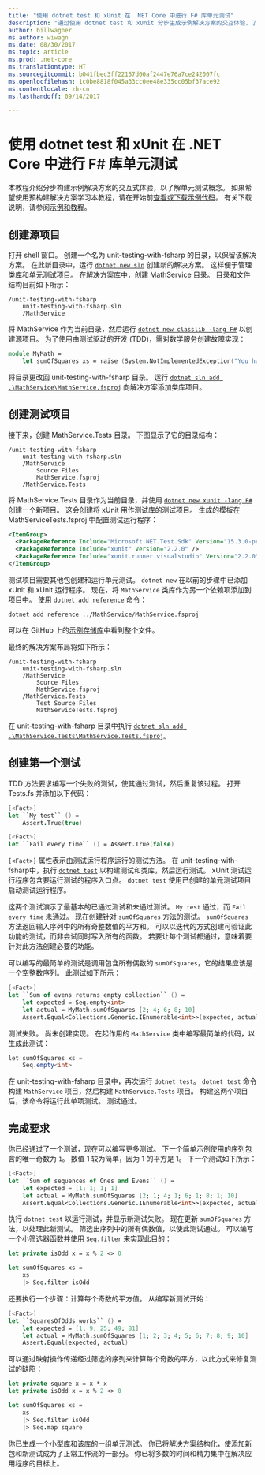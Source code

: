```yaml
---
title: "使用 dotnet test 和 xUnit 在 .NET Core 中进行 F# 库单元测试"
description: "通过使用 dotnet test 和 xUnit 分步生成示例解决方案的交互体验，了解 .NET Core 中的 F# 单元测试概念。"
author: billwagner
ms.author: wiwagn
ms.date: 08/30/2017
ms.topic: article
ms.prod: .net-core
ms.translationtype: HT
ms.sourcegitcommit: b041fbec3ff22157d00af2447e76a7ce242007fc
ms.openlocfilehash: 1c0be8818f045a33cc0ee48e335cc05bf37ace92
ms.contentlocale: zh-cn
ms.lasthandoff: 09/14/2017

---
```

# <a name="unit-testing-f-libraries-in-net-core-using-dotnet-test-and-xunit"></a>使用 dotnet test 和 xUnit 在 .NET Core 中进行 F# 库单元测试

本教程介绍分步构建示例解决方案的交互式体验，以了解单元测试概念。 如果希望使用预构建解决方案学习本教程，请在开始前[查看或下载示例代码](https://github.com/dotnet/docs/tree/master/samples/core/getting-started/unit-testing-with-fsharp/)。 有关下载说明，请参阅[示例和教程](../../samples-and-tutorials/index.md#viewing-and-downloading-samples)。

## <a name="creating-the-source-project"></a>创建源项目

打开 shell 窗口。 创建一个名为 unit-testing-with-fsharp 的目录，以保留该解决方案。
在此新目录中，运行 [`dotnet new sln`](../tools/dotnet-new.md) 创建新的解决方案。 这样便于管理类库和单元测试项目。
在解决方案库中，创建 MathService 目录。 目录和文件结构目前如下所示：

```
/unit-testing-with-fsharp
    unit-testing-with-fsharp.sln
    /MathService
```

将 MathService 作为当前目录，然后运行 [`dotnet new classlib -lang F#`](../tools/dotnet-new.md) 以创建源项目。  为了使用由测试驱动的开发 (TDD)，需对数学服务创建故障实现：

```fsharp
module MyMath =
    let sumOfSquares xs = raise (System.NotImplementedException("You haven't written a test yet!"))
```

将目录更改回 unit-testing-with-fsharp 目录。 运行 [`dotnet sln add .\MathService\MathService.fsproj`](../tools/dotnet-sln.md) 向解决方案添加类库项目。

## <a name="creating-the-test-project"></a>创建测试项目

接下来，创建 MathService.Tests 目录。 下图显示了它的目录结构：

```
/unit-testing-with-fsharp
    unit-testing-with-fsharp.sln
    /MathService
        Source Files
        MathService.fsproj
    /MathService.Tests
```

将 MathService.Tests 目录作为当前目录，并使用 [`dotnet new xunit -lang F#`](../tools/dotnet-new.md) 创建一个新项目。 这会创建将 xUnit 用作测试库的测试项目。 生成的模板在 MathServiceTests.fsproj 中配置测试运行程序：

```xml
<ItemGroup>
  <PackageReference Include="Microsoft.NET.Test.Sdk" Version="15.3.0-preview-20170628-02" />
  <PackageReference Include="xunit" Version="2.2.0" />
  <PackageReference Include="xunit.runner.visualstudio" Version="2.2.0" />
</ItemGroup>
```

测试项目需要其他包创建和运行单元测试。 `dotnet new` 在以前的步骤中已添加 xUnit 和 xUnit 运行程序。 现在，将 `MathService` 类库作为另一个依赖项添加到项目中。 使用 [`dotnet add reference`](../tools/dotnet-add-reference.md) 命令：

```
dotnet add reference ../MathService/MathService.fsproj
```

可以在 GitHub 上的[示例存储库](https://github.com/dotnet/docs/blob/master/samples/core/getting-started/unit-testing-with-fsharp/MathService.Tests/MathService.Tests.fsproj)中看到整个文件。

最终的解决方案布局将如下所示：

```
/unit-testing-with-fsharp
    unit-testing-with-fsharp.sln
    /MathService
        Source Files
        MathService.fsproj
    /MathService.Tests
        Test Source Files
        MathServiceTests.fsproj
```

在 unit-testing-with-fsharp 目录中执行 [`dotnet sln add .\MathService.Tests\MathService.Tests.fsproj`](../tools/dotnet-sln.md)。 

## <a name="creating-the-first-test"></a>创建第一个测试

TDD 方法要求编写一个失败的测试，使其通过测试，然后重复该过程。 打开 Tests.fs 并添加以下代码：

```fsharp
[<Fact>]
let ``My test`` () =
    Assert.True(true)

[<Fact>]
let ``Fail every time`` () = Assert.True(false)
```

`[<Fact>]` 属性表示由测试运行程序运行的测试方法。 在 unit-testing-with-fsharp中，执行 [`dotnet test`](../tools/dotnet-test.md) 以构建测试和类库，然后运行测试。 xUnit 测试运行程序包含要运行测试的程序入口点。 `dotnet test` 使用已创建的单元测试项目启动测试运行程序。

这两个测试演示了最基本的已通过测试和未通过测试。 `My test` 通过，而 `Fail every time` 未通过。 现在创建针对 `sumOfSquares` 方法的测试。 `sumOfSquares` 方法返回输入序列中的所有奇整数值的平方和。 可以以迭代的方式创建可验证此功能的测试，而非尝试同时写入所有的函数。 若要让每个测试都通过，意味着要针对此方法创建必要的功能。

可以编写的最简单的测试是调用包含所有偶数的 `sumOfSquares`，它的结果应该是一个空整数序列。  此测试如下所示：

```fsharp
[<Fact>]
let ``Sum of evens returns empty collection`` () =
    let expected = Seq.empty<int>
    let actual = MyMath.sumOfSquares [2; 4; 6; 8; 10]
    Assert.Equal<Collections.Generic.IEnumerable<int>>(expected, actual)
```

测试失败。 尚未创建实现。 在起作用的 `MathService` 类中编写最简单的代码，以生成此测试：

```csharp
let sumOfSquares xs =
    Seq.empty<int>
```

在 unit-testing-with-fsharp 目录中，再次运行 `dotnet test`。 `dotnet test` 命令构建 `MathService` 项目，然后构建 `MathService.Tests` 项目。 构建这两个项目后，该命令将运行此单项测试。 测试通过。

## <a name="completing-the-requirements"></a>完成要求

你已经通过了一个测试，现在可以编写更多测试。 下一个简单示例使用的序列包含的唯一奇数为 `1`。 数值 1 较为简单，因为 1 的平方是 1。 下一个测试如下所示：

```fsharp
[<Fact>]
let ``Sum of sequences of Ones and Evens`` () =
    let expected = [1; 1; 1; 1]
    let actual = MyMath.sumOfSquares [2; 1; 4; 1; 6; 1; 8; 1; 10]
    Assert.Equal<Collections.Generic.IEnumerable<int>>(expected, actual)
```

执行 `dotnet test` 以运行测试，并显示新测试失败。 现在更新 `sumOfSquares` 方法，以处理此新测试。 筛选出序列中的所有偶数值，以使此测试通过。 可以编写一个小筛选器函数并使用 `Seq.filter` 来实现此目的：

```fsharp
let private isOdd x = x % 2 <> 0

let sumOfSquares xs =
    xs
    |> Seq.filter isOdd
```

还要执行一个步骤：计算每个奇数的平方值。 从编写新测试开始：

```fsharp
[<Fact>]
let ``SquaresOfOdds works`` () =
    let expected = [1; 9; 25; 49; 81]
    let actual = MyMath.sumOfSquares [1; 2; 3; 4; 5; 6; 7; 8; 9; 10]
    Assert.Equal(expected, actual)
```

可以通过映射操作传递经过筛选的序列来计算每个奇数的平方，以此方式来修复测试的缺陷：

```fsharp
let private square x = x * x
let private isOdd x = x % 2 <> 0

let sumOfSquares xs = 
    xs 
    |> Seq.filter isOdd 
    |> Seq.map square
```

你已生成一个小型库和该库的一组单元测试。 你已将解决方案结构化，使添加新包和新测试成为了正常工作流的一部分。 你已将多数的时间和精力集中在解决应用程序的目标上。

